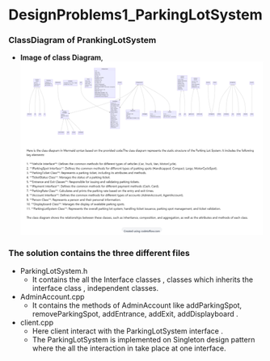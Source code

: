 # DesignProblems1_ParkingLotSystem
### ClassDiagram of PrankingLotSystem 
* **Image of class Diagram**,
![Class Diagram](ClassDiagramOfParkingLot.png)

### The solution contains the three different files
* ParkingLotSystem.h
  - It contains the all the Interface classes , classes which inherits the interface class , independent classes.
* AdminAccount.cpp
   - It contains the methods of AdminAccount like addParkingSpot, removeParkingSpot, addEntrance, addExit, addDisplayboard .
* client.cpp
  - Here client interact with the ParkingLotSystem interface .
  - The ParkingLotSystem is implemented on Singleton design pattern where the all the interaction in take place at one interface.
